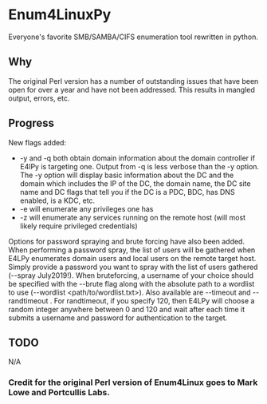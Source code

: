 # Enum4LinuxPy
Everyone's favorite SMB/SAMBA/CIFS enumeration tool rewritten in python.

## Why
The original Perl version has a number of outstanding issues that have been open for over a year and have not been addressed. This results in mangled output, errors, etc.

## Progress
New flags added:
* -y and -q both obtain domain information about the domain controller if E4lPy is targeting one. Output from -q is less verbose than the -y option. The -y option will display basic information about the DC and the domain which includes the IP of the DC, the domain name, the DC site name and DC flags that tell you if the DC is a PDC, BDC, has DNS enabled, is a KDC, etc.
* -e will enumerate any privileges one has
* -z will enumerate any services running on the remote host (will most likely require privileged credentials)

Options for password spraying and brute forcing have also been added. When performing a password spray, the list of users will be gathered when E4LPy enumerates domain users and local users on the remote target host. Simply provide a password you want to spray with the list of users gathered (--spray July2019!). When bruteforcing, a username of your choice should be specified with the --brute <user> flag along with the absolute path to a wordlist to use (--wordlist <path/to/wordlist.txt>). Also available are --timeout <int seconds> and --randtimeout <int maxseconds>. For randtimeout, if you specify 120, then E4LPy will choose a random integer anywhere between 0 and 120 and wait after each time it submits a username and password for authentication to the target. 
  
## TODO
N/A

### **Credit for the original Perl version of Enum4Linux goes to Mark Lowe and Portcullis Labs.**
